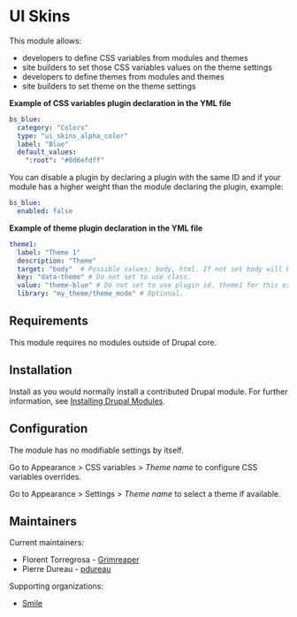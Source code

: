 # UI Skins

This module allows:
- developers to define CSS variables from modules and themes
- site builders to set those CSS variables values on the theme settings
- developers to define themes from modules and themes
- site builders to set theme on the theme settings

**Example of CSS variables plugin declaration in the YML file**

```yaml
bs_blue:
  category: "Colors"
  type: "ui_skins_alpha_color"
  label: "Blue"
  default_values:
    ":root": "#0d6efdff"
```

You can disable a plugin by declaring a plugin with the same ID and if your
module has a higher weight than the module declaring the plugin, example:

```yaml
bs_blue:
  enabled: false
```

**Example of theme plugin declaration in the YML file**

```yaml
theme1:
  label: "Theme 1"
  description: "Theme"
  target: "body"  # Possible values: body, html. If not set body will be used.
  key: "data-theme" # Do not set to use class.
  value: "theme-blue" # Do not set to use plugin id. theme1 for this example.
  library: "my_theme/theme_mode" # Optional.
```


## Requirements

This module requires no modules outside of Drupal core.


## Installation

Install as you would normally install a contributed Drupal module. For further
information, see
[Installing Drupal Modules](https://www.drupal.org/docs/extending-drupal/installing-drupal-modules).


## Configuration

The module has no modifiable settings by itself.

Go to Appearance > CSS variables > _Theme name_ to configure CSS variables
overrides.

Go to Appearance > Settings > _Theme name_ to select a theme if available.


## Maintainers

Current maintainers:
- Florent Torregrosa - [Grimreaper](https://www.drupal.org/user/2388214)
- Pierre Dureau - [pdureau](https://www.drupal.org/user/1903334)

Supporting organizations:
- [Smile](https://www.drupal.org/smile)
